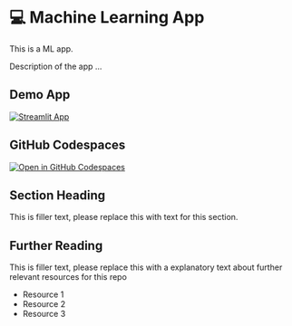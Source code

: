 # 💻 Machine Learning App 

This is a ML app.

Description of the app ...

## Demo App

[![Streamlit App](https://static.streamlit.io/badges/streamlit_badge_black_white.svg)](https://abm-ml.streamlit.app/)

## GitHub Codespaces

[![Open in GitHub Codespaces](https://github.com/codespaces/badge.svg)](https://codespaces.new/streamlit/app-starter-kit?quickstart=1)

## Section Heading

This is filler text, please replace this with text for this section.

## Further Reading

This is filler text, please replace this with a explanatory text about further relevant resources for this repo
- Resource 1
- Resource 2
- Resource 3
